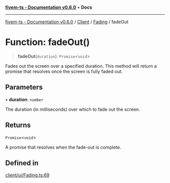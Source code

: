 [**fivem-ts - Documentation v0.6.0**](../../../../../README.md) • **Docs**

***

[fivem-ts - Documentation v0.6.0](../../../../../README.md) / [Client](../../../README.md) / [Fading](../README.md) / fadeOut

# Function: fadeOut()

> **fadeOut**(`duration`): `Promise`\<`void`\>

Fades out the screen over a specified duration.
This method will return a promise that resolves once the screen is fully faded out.

## Parameters

• **duration**: `number`

The duration (in milliseconds) over which to fade out the screen.

## Returns

`Promise`\<`void`\>

A promise that resolves when the fade-out is complete.

## Defined in

[client/ui/Fading.ts:69](https://github.com/Purpose-Dev/fivem-ts/blob/main/src/client/ui/Fading.ts#L69)
